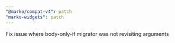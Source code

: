 ```yaml
---
"@marko/compat-v4": patch
"marko-widgets": patch
---
```


Fix issue where body-only-if migrator was not revisiting arguments
